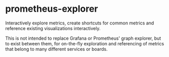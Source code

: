 # prometheus-explorer

Interactively explore metrics, create shortcuts for common metrics and
reference existing visualizations interactively.

This is not intended to replace Grafana or Prometheus' graph explorer,
but to exist between them, for on-the-fly exploration and referencing of
metrics that belong to many different services or boards.
